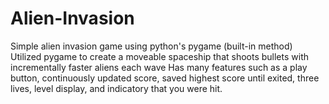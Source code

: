 # Alien-Invasion

Simple alien invasion game using python's pygame (built-in method)
Utilized pygame to create a moveable spaceship that shoots bullets with incrementally faster aliens each wave
Has many features such as a play button, continuously updated score, saved highest score until exited, three lives, level display, and indicatory that you were hit.
